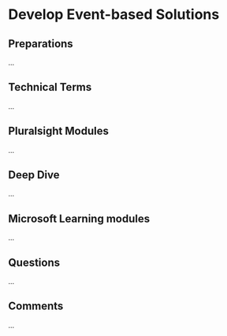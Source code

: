 # Develop Event-based Solutions

## Preparations
...

## Technical Terms
...

## Pluralsight Modules
...

## Deep Dive
...

## Microsoft Learning modules
...

## Questions
...

## Comments
...